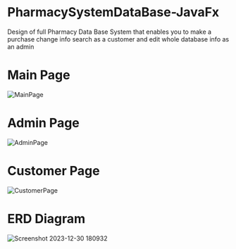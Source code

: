 # PharmacySystemDataBase-JavaFx
Design of full Pharmacy Data Base System that enables you to make a purchase change info search as a customer and edit whole database info as an admin
# Main Page
![MainPage](https://github.com/AdamNassan/PharmacySystemDataBase-JavaFx/assets/144609163/8db34213-8c37-4ff2-9e28-ce1bebecf242)
# Admin Page
![AdminPage](https://github.com/AdamNassan/PharmacySystemDataBase-JavaFx/assets/144609163/6fcbeda9-6a54-4f04-9f87-0286c9206e2e)
# Customer Page
![CustomerPage](https://github.com/AdamNassan/PharmacySystemDataBase-JavaFx/assets/144609163/ac2b4881-7fdb-469a-83d6-67d81806cee0)
# ERD Diagram
![Screenshot 2023-12-30 180932](https://github.com/AdamNassan/PharmacySystemDataBase-JavaFx/assets/144609163/3dae39b4-53c9-4408-b644-c19cb79638c9)

